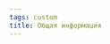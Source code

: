 ```yaml
---
tags: custom
title: Общая информация
---
```





<!--
Творческие способности
Способность к быстрому обучению

Широкий кругозор

Мотивация других

Самосовершенствование

Развитие подчиненных (менторинг)
Уменние обучать
донести идею
Способность направлять других

Работа в одиночку
Работа в неопределенных ситуациях            
Решение проблем
Деловая проницательность

Отношения с руководителями высшего звена       
Отношения с коллегами
Ориентация на потребителя
Честность и доверие

Ориентация на действие                            
Стремление к достижению результата

-->
